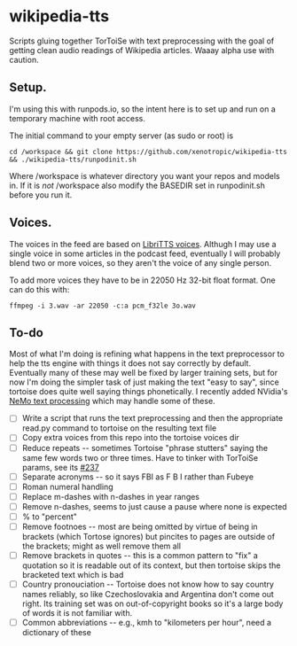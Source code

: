 # wikipedia-tts
Scripts gluing together TorToiSe with text preprocessing with the goal of getting clean audio readings of Wikipedia articles. Waaay alpha use with caution.

## Setup.

I'm using this with runpods.io, so the intent here is to set up and run on a temporary machine with root access. 

The initial command to your empty server (as sudo or root) is

`cd /workspace && git clone https://github.com/xenotropic/wikipedia-tts && ./wikipedia-tts/runpodinit.sh`

Where /workspace is whatever directory you want your repos and models in. If it is *not* /workspace also modify the BASEDIR set in runpodinit.sh before you run it. 

## Voices. 

The voices in the feed are based on [LibriTTS voices](https://www.openslr.org/60/). Althugh I may use a single voice in some articles in the podcast feed, eventually I will probably blend two or more voices, so they aren't the voice of any single person. 
 
To add more voices they have to be in 22050 Hz 32-bit float format. One can do this with:

`ffmpeg -i 3.wav -ar 22050 -c:a pcm_f32le 3o.wav`

## To-do

Most of what I'm doing is refining what happens in the text preprocessor to help the tts engine with things it does not say correctly by default. Eventually many of these may well be fixed by larger training sets, but for now I'm doing the simpler task of just making the text "easy to say", since tortoise does quite well saying things phonetically.  I recently added NVidia's [NeMo text processing](https://github.com/NVIDIA/NeMo-text-processing/) which may handle some of these.

- [ ] Write a script that runs the text preprocessing and then the appropriate read.py command to tortoise on the resulting text file
- [ ] Copy extra voices from this repo into the tortoise voices dir
- [ ] Reduce repeats -- sometimes Tortoise "phrase stutters" saying the same few words two or three times. Have to tinker with TorToiSe params, see its [#237](https://github.com/neonbjb/tortoise-tts/issues/237)
- [ ] Separate acronyms -- so it says FBI as F B I rather than Fubeye
- [ ] Roman numeral handling 
- [ ] Replace m-dashes with n-dashes in year ranges
- [ ] Remove n-dashes, seems to just cause a pause where none is expected
- [ ] % to "percent"
- [ ] Remove footnoes -- most are being omitted by virtue of being in brackets (which Tortose ignores) but pincites to pages are outside of the brackets; might as well remove them all
- [ ] Remove brackets in quotes -- this is a common pattern to "fix" a quotation so it is readable out of its context, but then tortoise skips the bracketed text which is bad
- [ ] Country pronouciation -- Tortoise does not know how to say country names reliably, so like Czechoslovakia and Argentina don't come out right. Its training set was on out-of-copyright books so it's a large body of words it is not familiar with. 
- [ ] Common abbreviations -- e.g., kmh to "kilometers per hour", need a dictionary of these
